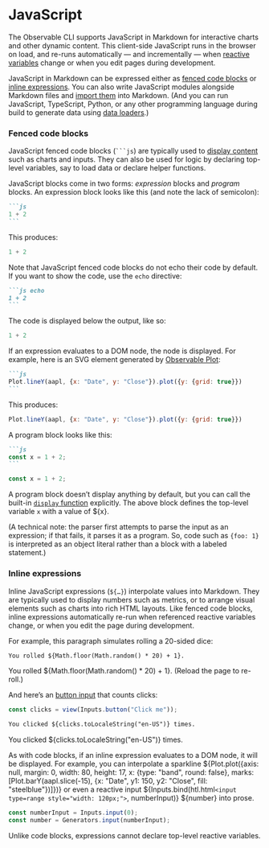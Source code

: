 # JavaScript

The Observable CLI supports JavaScript in Markdown for interactive charts and other dynamic content. This client-side JavaScript runs in the browser on load, and re-runs automatically — and incrementally — when [reactive variables](./javascript/reactivity) change or when you edit pages during development.

JavaScript in Markdown can be expressed either as [fenced code blocks](#fenced-code-blocks) or [inline expressions](#inline-expressions). You can also write JavaScript modules alongside Markdown files and [import them](./javascript/imports) into Markdown. (And you can run JavaScript, TypeScript, Python, or any other programming language during build to generate data using [data loaders](./loaders).)

### Fenced code blocks

JavaScript fenced code blocks (<code>```js</code>) are typically used to [display content](./javascript/display) such as charts and inputs. They can also be used for logic by declaring top-level variables, say to load data or declare helper functions.

JavaScript blocks come in two forms: *expression* blocks and *program* blocks. An expression block looks like this (and note the lack of semicolon):

````md
```js
1 + 2
```
````

This produces:

```js
1 + 2
```

Note that JavaScript fenced code blocks do not echo their code by default. If you want to show the code, use the `echo` directive:

````md
```js echo
1 + 2
```
````

The code is displayed below the output, like so:

```js echo
1 + 2
```

If an expression evaluates to a DOM node, the node is displayed. For example, here is an SVG element generated by [Observable Plot](https://observablehq.com/plot):

````md
```js
Plot.lineY(aapl, {x: "Date", y: "Close"}).plot({y: {grid: true}})
```
````

This produces:

```js
Plot.lineY(aapl, {x: "Date", y: "Close"}).plot({y: {grid: true}})
```

A program block looks like this:

````md
```js
const x = 1 + 2;
```
````

```js
const x = 1 + 2;
```

A program block doesn’t display anything by default, but you can call the built-in [`display` function](./javascript/display) explicitly. The above block defines the top-level variable `x` with a value of ${x}.

(A technical note: the parser first attempts to parse the input as an expression; if that fails, it parses it as a program. So, code such as `{foo: 1}` is interpreted as an object literal rather than a block with a labeled statement.)

### Inline expressions

Inline JavaScript expressions (<code>$\{…}</code>) interpolate values into Markdown. They are typically used to display numbers such as metrics, or to arrange visual elements such as charts into rich HTML layouts. Like fenced code blocks, inline expressions automatically re-run when referenced reactive variables change, or when you edit the page during development.

For example, this paragraph simulates rolling a 20-sided dice:

```md
You rolled ${Math.floor(Math.random() * 20) + 1}.
```

You rolled ${Math.floor(Math.random() * 20) + 1}. (Reload the page to re-roll.)

And here’s an [button input](./lib/inputs) that counts clicks:

```js echo
const clicks = view(Inputs.button("Click me"));
```

```md
You clicked ${clicks.toLocaleString("en-US")} times.
```

You clicked ${clicks.toLocaleString("en-US")} times.

As with code blocks, if an inline expression evaluates to a DOM node, it will be displayed. For example, you can interpolate a sparkline ${Plot.plot({axis: null, margin: 0, width: 80, height: 17, x: {type: "band", round: false}, marks: [Plot.barY(aapl.slice(-15), {x: "Date", y1: 150, y2: "Close", fill: "steelblue"})]})} or even a reactive input ${Inputs.bind(htl.html`<input type=range style="width: 120px;">`, numberInput)} ${number} into prose.

```js
const numberInput = Inputs.input(0);
const number = Generators.input(numberInput);
```

Unlike code blocks, expressions cannot declare top-level reactive variables.
